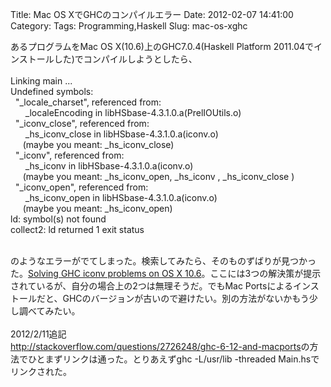 Title: Mac OS XでGHCのコンパイルエラー
Date: 2012-02-07 14:41:00
Category: 
Tags: Programming,Haskell
Slug: mac-os-xghc

あるプログラムをMac OS X(10.6)上のGHC7.0.4(Haskell Platform 2011.04でインストールした)でコンパイルしようとしたら、<br /><br />Linking main ...<br />Undefined symbols:<br />&nbsp; "_locale_charset", referenced from:<br />&nbsp; &nbsp; &nbsp; _localeEncoding in libHSbase-4.3.1.0.a(PrelIOUtils.o)<br />&nbsp; "_iconv_close", referenced from:<br />&nbsp; &nbsp; &nbsp; _hs_iconv_close in libHSbase-4.3.1.0.a(iconv.o)<br />&nbsp; &nbsp; &nbsp;(maybe you meant: _hs_iconv_close)<br />&nbsp; "_iconv", referenced from:<br />&nbsp; &nbsp; &nbsp; _hs_iconv in libHSbase-4.3.1.0.a(iconv.o)<br />&nbsp; &nbsp; &nbsp;(maybe you meant: _hs_iconv_open, _hs_iconv , _hs_iconv_close )<br />&nbsp; "_iconv_open", referenced from:<br />&nbsp; &nbsp; &nbsp; _hs_iconv_open in libHSbase-4.3.1.0.a(iconv.o)<br />&nbsp; &nbsp; &nbsp;(maybe you meant: _hs_iconv_open)<br />ld: symbol(s) not found<br />collect2: ld returned 1 exit status<br /><div><br /></div><div>のようなエラーがでてしまった。検索してみたら、そのものずばりが見つかった。<a href="http://blog.omega-prime.co.uk/?p=96">Solving GHC iconv problems on OS X 10.6</a>。ここには3つの解決策が提示されているが、自分の場合上の2つは無理そうだ。でもMac Portsによるインストールだと、GHCのバージョンが古いので避けたい。別の方法がないかもう少し調べてみたい。<br /><br />2012/2/11追記<br /><a href="http://stackoverflow.com/questions/2726248/ghc-6-12-and-macports">http://stackoverflow.com/questions/2726248/ghc-6-12-and-macports</a>の方法でひとまずリンクは通った。とりあえずghc -L/usr/lib -threaded Main.hsでリンクされた。</div>
